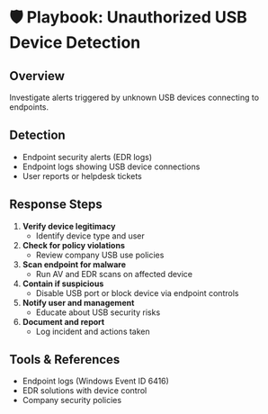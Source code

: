 # 🛡️ Playbook: Unauthorized USB Device Detection

## Overview  
Investigate alerts triggered by unknown USB devices connecting to endpoints.

## Detection  
- Endpoint security alerts (EDR logs)  
- Endpoint logs showing USB device connections  
- User reports or helpdesk tickets

## Response Steps  
1. **Verify device legitimacy**  
   - Identify device type and user  
2. **Check for policy violations**  
   - Review company USB use policies  
3. **Scan endpoint for malware**  
   - Run AV and EDR scans on affected device  
4. **Contain if suspicious**  
   - Disable USB port or block device via endpoint controls  
5. **Notify user and management**  
   - Educate about USB security risks  
6. **Document and report**  
   - Log incident and actions taken

## Tools & References  
- Endpoint logs (Windows Event ID 6416)  
- EDR solutions with device control  
- Company security policies  

